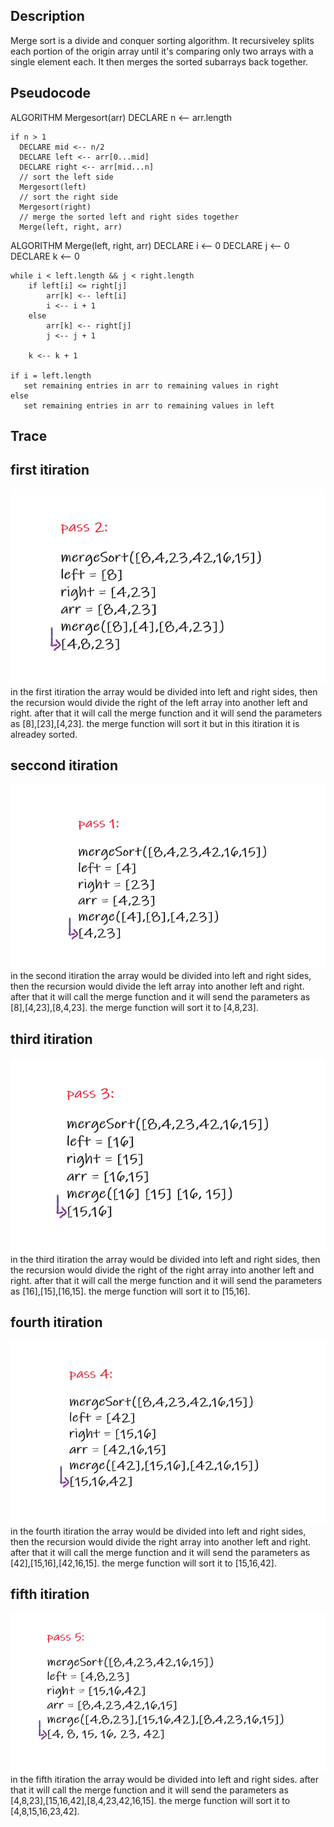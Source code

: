 ## Description
Merge sort is a divide and conquer sorting algorithm. It recursiveley splits each portion of the origin array until it's comparing only two arrays with a single element each. It then merges the sorted subarrays back together.
## Pseudocode
ALGORITHM Mergesort(arr)
    DECLARE n <-- arr.length

    if n > 1
      DECLARE mid <-- n/2
      DECLARE left <-- arr[0...mid]
      DECLARE right <-- arr[mid...n]
      // sort the left side
      Mergesort(left)
      // sort the right side
      Mergesort(right)
      // merge the sorted left and right sides together
      Merge(left, right, arr)

ALGORITHM Merge(left, right, arr)
    DECLARE i <-- 0
    DECLARE j <-- 0
    DECLARE k <-- 0

    while i < left.length && j < right.length
        if left[i] <= right[j]
            arr[k] <-- left[i]
            i <-- i + 1
        else
            arr[k] <-- right[j]
            j <-- j + 1

        k <-- k + 1

    if i = left.length
       set remaining entries in arr to remaining values in right
    else
       set remaining entries in arr to remaining values in left

## Trace
## first itiration
![pass1](1.png)
in the first itiration the array would be divided into left and right sides, then the recursion would divide the right of the left array into another left and right. after that it will call the merge function and it will send the parameters as [8],[23],[4,23]. the merge function will sort it but in this itiration it is alreadey sorted.
## seccond itiration
![pass2](11.png)
in the second itiration the array would be divided into left and right sides, then the recursion would divide the left array into another left and right. after that it will call the merge function and it will send the parameters as [8],[4,23],[8,4,23]. the merge function will sort it to [4,8,23].
## third itiration
![pass3](3.png)
in the third itiration the array would be divided into left and right sides, then the recursion would divide the right of the right array into another left and right. after that it will call the merge function and it will send the parameters as [16],[15],[16,15]. the merge function will sort it to [15,16].
## fourth itiration
![pass4](4.png)
in the fourth itiration the array would be divided into left and right sides, then the recursion would divide the right array into another left and right. after that it will call the merge function and it will send the parameters as [42],[15,16],[42,16,15]. the merge function will sort it to [15,16,42].
## fifth itiration
![pass5](5.png)
in the fifth itiration the array would be divided into left and right sides. after that it will call the merge function and it will send the parameters as [4,8,23],[15,16,42],[8,4,23,42,16,15]. the merge function will sort it to [4,8,15,16,23,42].